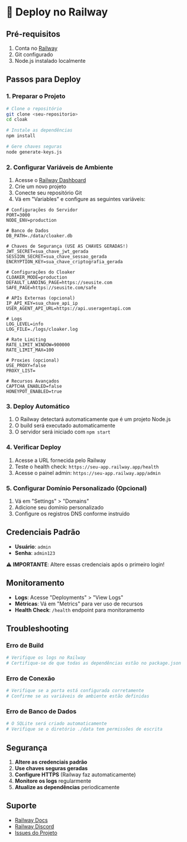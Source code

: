 # 🚀 Deploy no Railway

## Pré-requisitos

1. Conta no [Railway](https://railway.app)
2. Git configurado
3. Node.js instalado localmente

## Passos para Deploy

### 1. Preparar o Projeto

```bash
# Clone o repositório
git clone <seu-repositorio>
cd cloak

# Instale as dependências
npm install

# Gere chaves seguras
node generate-keys.js
```

### 2. Configurar Variáveis de Ambiente

1. Acesse o [Railway Dashboard](https://railway.app/dashboard)
2. Crie um novo projeto
3. Conecte seu repositório Git
4. Vá em "Variables" e configure as seguintes variáveis:

```env
# Configurações do Servidor
PORT=3000
NODE_ENV=production

# Banco de Dados
DB_PATH=./data/cloaker.db

# Chaves de Segurança (USE AS CHAVES GERADAS!)
JWT_SECRET=sua_chave_jwt_gerada
SESSION_SECRET=sua_chave_sessao_gerada
ENCRYPTION_KEY=sua_chave_criptografia_gerada

# Configurações do Cloaker
CLOAKER_MODE=production
DEFAULT_LANDING_PAGE=https://seusite.com
SAFE_PAGE=https://seusite.com/safe

# APIs Externas (opcional)
IP_API_KEY=sua_chave_api_ip
USER_AGENT_API_URL=https://api.useragentapi.com

# Logs
LOG_LEVEL=info
LOG_FILE=./logs/cloaker.log

# Rate Limiting
RATE_LIMIT_WINDOW=900000
RATE_LIMIT_MAX=100

# Proxies (opcional)
USE_PROXY=false
PROXY_LIST=

# Recursos Avançados
CAPTCHA_ENABLED=false
HONEYPOT_ENABLED=true
```

### 3. Deploy Automático

1. O Railway detectará automaticamente que é um projeto Node.js
2. O build será executado automaticamente
3. O servidor será iniciado com `npm start`

### 4. Verificar Deploy

1. Acesse a URL fornecida pelo Railway
2. Teste o health check: `https://seu-app.railway.app/health`
3. Acesse o painel admin: `https://seu-app.railway.app/admin`

### 5. Configurar Domínio Personalizado (Opcional)

1. Vá em "Settings" > "Domains"
2. Adicione seu domínio personalizado
3. Configure os registros DNS conforme instruído

## Credenciais Padrão

- **Usuário**: `admin`
- **Senha**: `admin123`

⚠️ **IMPORTANTE**: Altere essas credenciais após o primeiro login!

## Monitoramento

- **Logs**: Acesse "Deployments" > "View Logs"
- **Métricas**: Vá em "Metrics" para ver uso de recursos
- **Health Check**: `/health` endpoint para monitoramento

## Troubleshooting

### Erro de Build
```bash
# Verifique os logs no Railway
# Certifique-se de que todas as dependências estão no package.json
```

### Erro de Conexão
```bash
# Verifique se a porta está configurada corretamente
# Confirme se as variáveis de ambiente estão definidas
```

### Erro de Banco de Dados
```bash
# O SQLite será criado automaticamente
# Verifique se o diretório ./data tem permissões de escrita
```

## Segurança

1. **Altere as credenciais padrão**
2. **Use chaves seguras geradas**
3. **Configure HTTPS** (Railway faz automaticamente)
4. **Monitore os logs** regularmente
5. **Atualize as dependências** periodicamente

## Suporte

- [Railway Docs](https://docs.railway.app)
- [Railway Discord](https://discord.gg/railway)
- [Issues do Projeto](https://github.com/seu-usuario/cloak/issues)

